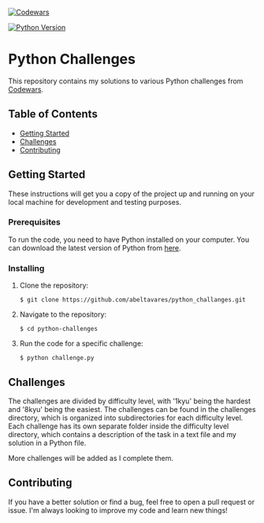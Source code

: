 [![Codewars](https://img.shields.io/badge/Codewars-B1361E?style=for-the-badge&logo=codewars&logoColor=grey&labelColor=0a0a0a&link=https://www.codewars.com&link=https://www.codewars.com&height28&width=2)](https://www.codewars.com)

[![Python Version](https://img.shields.io/badge/python-3.x-brightgreen.svg)](https://www.python.org/downloads/)
       
# Python Challenges
This repository contains my solutions to various Python challenges from [Codewars](https://www.codewars.com/).

## Table of Contents

- [Getting Started](#getting-started)
- [Challenges](#challenges)
- [Contributing](#contributing)

## Getting Started

These instructions will get you a copy of the project up and running on your local machine for development and testing purposes.

### Prerequisites

To run the code, you need to have Python installed on your computer. You can download the latest version of Python from [here](https://www.python.org/downloads/).

### Installing
1. Clone the repository: <br>

       $ git clone https://github.com/abeltavares/python_challanges.git 

2. Navigate to the repository: <br>

       $ cd python-challenges 

3. Run the code for a specific challenge:<br>

       $ python challenge.py

## Challenges

The challenges are divided by difficulty level, with '1kyu' being the hardest and '8kyu' being the easiest. The challenges can be found in the challenges directory, which is organized into subdirectories for each difficulty level.
Each challenge has its own separate folder inside the difficulty level directory, which contains a description of the task in a text file and my solution in a Python file.

More challenges will be added as I complete them.

## Contributing

If you have a better solution or find a bug, feel free to open a pull request or issue. I'm always looking to improve my code and learn new things!
